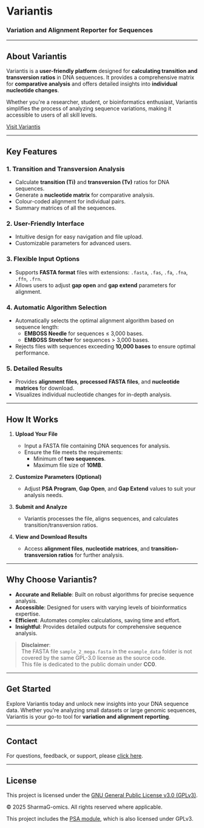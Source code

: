 # **Variantis**  
### **Variation and Alignment Reporter for Sequences**  

---

## **About Variantis**  

Variantis is a **user-friendly platform** designed for **calculating transition and transversion ratios** in DNA sequences. It provides a comprehensive matrix for **comparative analysis** and offers detailed insights into **individual nucleotide changes**.  

Whether you're a researcher, student, or bioinformatics enthusiast, Variantis simplifies the process of analyzing sequence variations, making it accessible to users of all skill levels.  

[Visit Variantis](https://project.iith.ac.in/sharmaglab/variantis/)

---

## **Key Features**  

### **1. Transition and Transversion Analysis**  
- Calculate **transition (Ti)** and **transversion (Tv)** ratios for DNA sequences.  
- Generate a **nucleotide matrix** for comparative analysis.  
- Colour-coded  alignment for individual pairs.
- Summary matrices of all the sequences.

### **2. User-Friendly Interface**  
- Intuitive design for easy navigation and file upload.  
- Customizable parameters for advanced users.  

### **3. Flexible Input Options**  
- Supports **FASTA format** files with extensions: `.fasta`, `.fas`, `.fa`, `.fna`, `.ffn`, `.frn`.  
- Allows users to adjust **gap open** and **gap extend** parameters for alignment.  

### **4. Automatic Algorithm Selection**  
- Automatically selects the optimal alignment algorithm based on sequence length:  
  - **EMBOSS Needle** for sequences ≤ 3,000 bases.  
  - **EMBOSS Stretcher** for sequences > 3,000 bases.  
- Rejects files with sequences exceeding **10,000 bases** to ensure optimal performance.  

### **5. Detailed Results**  
- Provides **alignment files**, **processed FASTA files**, and **nucleotide matrices** for download.  
- Visualizes individual nucleotide changes for in-depth analysis.  

---

## **How It Works**  

1. **Upload Your File**  
   - Input a FASTA file containing DNA sequences for analysis.  
   - Ensure the file meets the requirements:  
     - Minimum of **two sequences**.  
     - Maximum file size of **10MB**.  

2. **Customize Parameters (Optional)**  
   - Adjust **PSA Program**, **Gap Open**, and **Gap Extend** values to suit your analysis needs.  

3. **Submit and Analyze**  
   - Variantis processes the file, aligns sequences, and calculates transition/transversion ratios.  

4. **View and Download Results**  
   - Access **alignment files**, **nucleotide matrices**, and **transition-transversion ratios** for further analysis.  

---

## **Why Choose Variantis?**  

- **Accurate and Reliable**: Built on robust algorithms for precise sequence analysis.  
- **Accessible**: Designed for users with varying levels of bioinformatics expertise.  
- **Efficient**: Automates complex calculations, saving time and effort.  
- **Insightful**: Provides detailed outputs for comprehensive sequence analysis.  

> **Disclaimer**:  
> The FASTA file `sample_2_mega.fasta` in the `example_data` folder is not covered by the same GPL-3.0 license as the source code.  
> This file is dedicated to the public domain under **CC0**.  

---

## **Get Started**  

Explore  Variantis today and unlock new insights into your DNA sequence data. Whether you're analyzing small datasets or large genomic sequences, Variantis is your go-to tool for **variation and alignment reporting**.  

---

## **Contact**  

For questions, feedback, or support, please [click here](https://docs.google.com/forms/d/e/1FAIpQLSeOfKEpLSVtfTiFA8pmOtZzwRsQcPZT6YUUfuv8V4Fi_cwuBg/viewform?usp=header).


---

## **License** 


This project is licensed under the [GNU General Public License v3.0 (GPLv3)](https://www.gnu.org/licenses/gpl-3.0.html).

© 2025 SharmaG-omics. All rights reserved where applicable.

This project includes the [PSA module](https://github.com/aziele/pairwise-sequence-alignment.git), which is also licensed under GPLv3.



